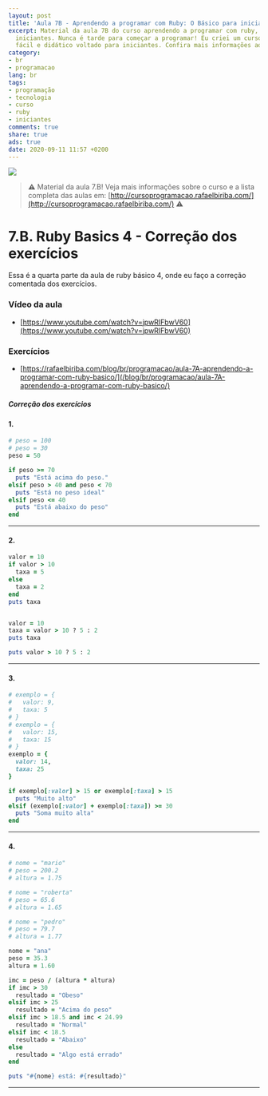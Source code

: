 ```yaml
---
layout: post
title: 'Aula 7B - Aprendendo a programar com Ruby: O Básico para iniciantes'
excerpt: Material da aula 7B do curso aprendendo a programar com ruby, o básico para
  iniciantes. Nunca é tarde para começar a programar! Eu criei um curso gratuito,
  fácil e didático voltado para iniciantes. Confira mais informações aqui nessa publicação.
category:
- br
- programacao
lang: br
tags:
- programação
- tecnologia
- curso
- ruby
- iniciantes
comments: true
share: true
ads: true
date: 2020-09-11 11:57 +0200
---
```

![](/blog/images/curso_ruby_basico/banner-curso-ruby-7B.jpg)

> :warning: Material da aula 7.B! Veja mais informações sobre o curso e a lista completa das aulas em: [http://cursoprogramacao.rafaelbiriba.com/](http://cursoprogramacao.rafaelbiriba.com/) :warning:

# 7.B. Ruby Basics 4 - Correção dos exercícios

Essa é a quarta parte da aula de ruby básico 4, onde eu faço a correção comentada dos exercícios.

### Vídeo da aula

- [https://www.youtube.com/watch?v=jpwRIFbwV60](https://www.youtube.com/watch?v=jpwRIFbwV60)

### Exercícios

- [https://rafaelbiriba.com/blog/br/programacao/aula-7A-aprendendo-a-programar-com-ruby-basico/](/blog/br/programacao/aula-7A-aprendendo-a-programar-com-ruby-basico/)

##### Correção dos exercícios

#### 1.

```ruby
# peso = 100
# peso = 30
peso = 50

if peso >= 70
  puts "Está acima do peso."
elsif peso > 40 and peso < 70
  puts "Está no peso ideal"
elsif peso <= 40
  puts "Está abaixo do peso"
end
```

---

#### 2.

```ruby
valor = 10
if valor > 10
  taxa = 5
else
  taxa = 2
end
puts taxa


valor = 10
taxa = valor > 10 ? 5 : 2
puts taxa

puts valor > 10 ? 5 : 2
```

---

#### 3.

```ruby
# exemplo = {
#   valor: 9,
#   taxa: 5
# }
# exemplo = {
#   valor: 15,
#   taxa: 15
# }
exemplo = {
  valor: 14,
  taxa: 25
}

if exemplo[:valor] > 15 or exemplo[:taxa] > 15
  puts "Muito alto"
elsif (exemplo[:valor] + exemplo[:taxa]) >= 30
  puts "Soma muito alta"
end
```

---

#### 4.

```ruby
# nome = "mario"
# peso = 200.2
# altura = 1.75

# nome = "roberta"
# peso = 65.6
# altura = 1.65

# nome = "pedro"
# peso = 79.7
# altura = 1.77

nome = "ana"
peso = 35.3
altura = 1.60

imc = peso / (altura * altura)
if imc > 30
  resultado = "Obeso"
elsif imc > 25
  resultado = "Acima do peso"
elsif imc > 18.5 and imc < 24.99
  resultado = "Normal"
elsif imc < 18.5
  resultado = "Abaixo"
else
  resultado = "Algo está errado"
end

puts "#{nome} está: #{resultado}"
```

---
